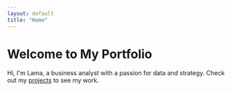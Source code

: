 ```yaml
---
layout: default
title: "Home"
---
```


# Welcome to My Portfolio

Hi, I'm Lama, a business analyst with a passion for data and strategy. Check out my [projects](projects.md) to see my work.
